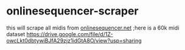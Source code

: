 # onlinesequencer-scraper
this will scrape all midis from [onlinesequencer.net](https://onlinesequencer.net/)
;here is a 60k midi dataset https://drive.google.com/file/d/1Z-owcLkt0dbtywiBJfA29zjz1idGtA8O/view?usp=sharing
